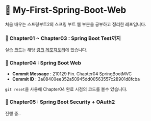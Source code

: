# 🍃 My-First-Spring-Boot-Web

처음 배우는 스프링부트2의 스프링 부트 웹 부분을 공부하고 정리한 레포입니다.

### 📖 Chapter01 ~ Chapter03 : Spring Boot Test까지

실습 코드는 해당 [링크 레포지토리](https://github.com/Parkyunhwan/My-First-Spring-Boot-TEST)에 있습니다.

### 📖 Chapter04 : Spring Boot Web

- **Commit Message** : 210129 Fin. Chapter04 SpringBootMVC
- **Commit ID**             : 3a08400ee352a50945dd00563557c28901d8fcba

`git reset`을 사용해 Chapter04 완료 시점의 코드를 볼수 있습니다. 

### 📖 Chapter05 : Spring Boot Security + OAuth2

진행 중..
